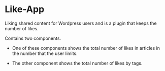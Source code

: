 # Like-App

Liking shared content for Wordpress users and is a plugin that keeps the number of likes.

Contains two components.

* One of these components shows the total number of likes in articles in the number that the user limits.

* The other component shows the total number of likes by tags.
